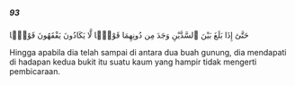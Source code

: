 ##### 93

<span class="ayah">حَتَّىٰٓ إِذَا بَلَغَ بَيْنَ ٱلسَّدَّيْنِ وَجَدَ مِن دُونِهِمَا قَوْمًۭا لَّا يَكَادُونَ يَفْقَهُونَ قَوْلًۭا</span>

<span class="ayah_translation">Hingga apabila dia telah sampai di antara dua buah gunung, dia mendapati di hadapan kedua bukit itu suatu kaum yang hampir tidak mengerti pembicaraan.</span>
